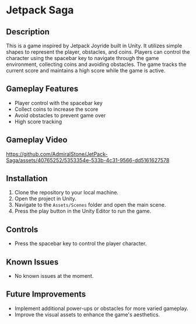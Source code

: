 # Jetpack Saga

## Description
This is a game inspired by Jetpack Joyride built in Unity. It utilizes simple shapes to represent the player, obstacles, and coins. Players can control the character using the spacebar key to navigate through the game environment, collecting coins and avoiding obstacles. The game tracks the current score and maintains a high score while the game is active.

## Gameplay Features
- Player control with the spacebar key
- Collect coins to increase the score
- Avoid obstacles to prevent game over
- High score tracking

## Gameplay Video
https://github.com/AdmiralStone/JetPack-Saga/assets/40765252/5353354e-533b-4c31-9566-dd5161627578



## Installation
1. Clone the repository to your local machine.
2. Open the project in Unity.
3. Navigate to the `Assets/Scenes` folder and open the main scene.
4. Press the play button in the Unity Editor to run the game.

## Controls
- Press the spacebar key to control the player character.

## Known Issues
- No known issues at the moment.

## Future Improvements
- Implement additional power-ups or obstacles for more varied gameplay.
- Improve the visual assets to enhance the game's aesthetics.


